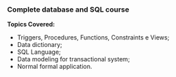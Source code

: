 ### Complete database and SQL course 

**Topics Covered:**

- Triggers, Procedures, Functions, Constraints e Views;
- Data dictionary;
- SQL Language;
- Data modeling for transactional system;
- Normal formal application.

